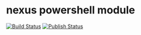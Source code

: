 # nexus powershell module
[![Build Status](https://cnsn.visualstudio.com/powershell-modules/_apis/build/status/haidouks.nexus-powershell-module?branchName=master)](https://cnsn.visualstudio.com/powershell-modules/_build/latest?definitionId=2&branchName=master)
[![Publish Status](https://cnsn.vsrm.visualstudio.com/_apis/public/Release/badge/932c2c54-2ee7-4a31-8e14-86601e988577/2/2)](https://cnsn.visualstudio.com/powershell-modules/_release?definitionId=2&_a=releases)
